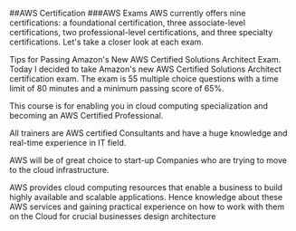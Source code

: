 ##AWS Certification
###AWS Exams
AWS currently offers nine certifications: a foundational certification, three associate-level certifications, two professional-level certifications, and three specialty certifications. Let's take a closer look at each exam.

Tips for Passing Amazon's New AWS Certified Solutions Architect Exam. Today I decided to take Amazon's new AWS Certified Solutions Architect certification exam. The exam is 55 multiple choice questions with a time limit of 80 minutes and a minimum passing score of 65%.

This course is for enabling you in cloud computing specialization and becoming an AWS Certified Professional.

All trainers are AWS certified Consultants and have a huge knowledge and real-time experience in IT field.

AWS will be of great choice to start-up Companies who are trying to move to the cloud infrastructure.

AWS provides cloud computing resources that enable a business to build highly available and scalable applications. Hence knowledge about these AWS services and gaining practical experience on how to work with them on the Cloud for crucial businesses design architecture